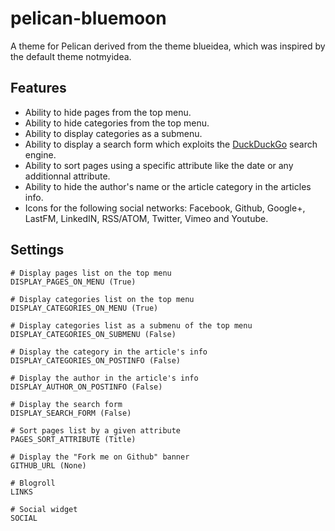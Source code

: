 pelican-bluemoon
================

A theme for Pelican derived from the theme blueidea, which was inspired by the
default theme notmyidea.

Features
--------
* Ability to hide pages from the top menu.
* Ability to hide categories from the top menu.
* Ability to display categories as a submenu.
* Ability to display a search form which exploits the [DuckDuckGo](https://duckduckgo.com/) search engine.
* Ability to sort pages using a specific attribute like the date or any additionnal attribute.
* Ability to hide the author's name or the article category in the articles info.
* Icons for the following social networks: Facebook, Github, Google+, LastFM, LinkedIN, RSS/ATOM, Twitter, Vimeo and Youtube.

Settings
--------
	# Display pages list on the top menu
	DISPLAY_PAGES_ON_MENU (True)

	# Display categories list on the top menu
	DISPLAY_CATEGORIES_ON_MENU (True)

	# Display categories list as a submenu of the top menu
	DISPLAY_CATEGORIES_ON_SUBMENU (False)

	# Display the category in the article's info
	DISPLAY_CATEGORIES_ON_POSTINFO (False)

	# Display the author in the article's info
	DISPLAY_AUTHOR_ON_POSTINFO (False)

	# Display the search form
	DISPLAY_SEARCH_FORM (False)

	# Sort pages list by a given attribute
	PAGES_SORT_ATTRIBUTE (Title)

	# Display the "Fork me on Github" banner
	GITHUB_URL (None)

	# Blogroll
	LINKS 

	# Social widget
	SOCIAL
